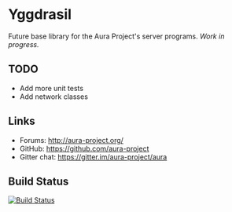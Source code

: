 Yggdrasil
==============================

Future base library for the Aura Project's server programs. *Work in progress.*

TODO
------------------------------
- Add more unit tests
- Add network classes

Links
------------------------------
* Forums: http://aura-project.org/
* GitHub: https://github.com/aura-project
* Gitter chat: https://gitter.im/aura-project/aura

Build Status
------------------------------
[![Build Status](https://travis-ci.org/aura-project/Yggdrasil.png?branch=master)](https://travis-ci.org/aura-project/Yggdrasil)
